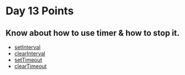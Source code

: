 # Day 13 Points

## Know about how to use timer & how to stop it.

+ [setInterval](https://developer.mozilla.org/en-US/docs/Web/API/setInterval)
+ [clearInterval](https://developer.mozilla.org/en-US/docs/Web/API/clearInterval)
+ [setTimeout](https://developer.mozilla.org/en-US/docs/Web/API/setTimeout)
+ [clearTimeout](https://developer.mozilla.org/en-US/docs/Web/API/clearTimeout)